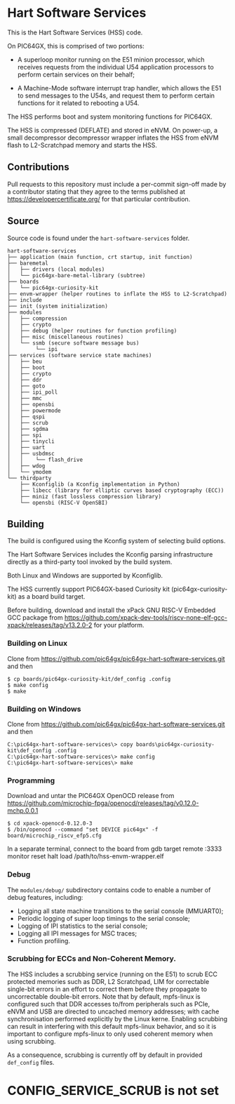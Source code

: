 # Hart Software Services

This is the Hart Software Services (HSS) code. 

On PIC64GX, this is comprised of two portions:

- A superloop monitor running on the E51 minion processor, which receives requests from the 
   individual U54 application processors to perform certain services on their behalf;

- A Machine-Mode software interrupt trap handler, which allows the E51 to send messages to the U54s, 
   and request them to perform certain functions for it related to rebooting a U54.

The HSS performs boot and system monitoring functions for PIC64GX.

The HSS is compressed (DEFLATE) and stored in eNVM.  On power-up, a small decompressor decompressor wrapper inflates the HSS from eNVM flash to L2-Scratchpad memory and starts the HSS.

## Contributions

Pull requests to this repository must include a per-commit sign-off made by a contributor stating that they agree to the terms published at https://developercertificate.org/ for that particular contribution.

## Source

Source code is found under the `hart-software-services` folder.
   
    hart-software-services
    ├── application (main function, crt startup, init function)
    ├── baremetal
    │   ├── drivers (local modules)
    │   └── pic64gx-bare-metal-library (subtree)
    ├── boards
    │   └── pic64gx-curiosity-kit
    ├── envm-wrapper (helper routines to inflate the HSS to L2-Scratchpad)
    ├── include
    ├── init (system initialization)
    ├── modules
    │   ├── compression
    │   ├── crypto
    │   ├── debug (helper routines for function profiling)
    │   ├── misc (miscellaneous routines)
    │   └── ssmb (secure software message bus)
    │        └── ipi
    ├── services (software service state machines)
    │   ├── beu
    │   ├── boot
    │   ├── crypto
    │   ├── ddr
    │   ├── goto
    │   ├── ipi_poll
    │   ├── mmc
    │   ├── opensbi
    │   ├── powermode
    │   ├── qspi
    │   ├── scrub
    │   ├── sgdma
    │   ├── spi
    │   ├── tinycli
    │   ├── uart
    │   ├── usbdmsc
    │   │    └── flash_drive
    │   ├── wdog
    │   └── ymodem
    └── thirdparty
        ├── Kconfiglib (a Kconfig implementation in Python)
        ├── libecc (library for elliptic curves based cryptography (ECC))
        ├── miniz (fast lossless compression library)
        └── opensbi (RISC-V OpenSBI)

## Building

The build is configured using the Kconfig system of selecting build options. 

The Hart Software Services includes the Kconfig parsing infrastructure directly as a third-party tool invoked by the build system.

Both Linux and Windows are supported by Kconfiglib.
 
The HSS currently support PIC64GX-based Curiosity kit (pic64gx-curiosity-kit) as a board build target.

Before building, download and install the xPack GNU RISC-V Embedded GCC package from https://github.com/xpack-dev-tools/riscv-none-elf-gcc-xpack/releases/tag/v13.2.0-2 for your platform.

### Building on Linux

Clone from https://github.com/pic64gx/pic64gx-hart-software-services.git and then

    $ cp boards/pic64gx-curiosity-kit/def_config .config
    $ make config
    $ make

### Building on Windows

Clone from https://github.com/pic64gx/pic64gx-hart-software-services.git and then

    C:\pic64gx-hart-software-services\> copy boards\pic64gx-curiosity-kit\def_config .config
    C:\pic64gx-hart-software-services\> make config
    C:\pic64gx-hart-software-services\> make

### Programming

Download and untar the PIC64GX OpenOCD release from https://github.com/microchip-fpga/openocd/releases/tag/v0.12.0-mchp.0.0.1

    $ cd xpack-openocd-0.12.0-3
    $ /bin/openocd --command "set DEVICE pic64gx" -f board/microchip_riscv_efp5.cfg

In a separate terminal, connect to the board from gdb
    target remote :3333
    monitor reset halt
    load /path/to/hss-envm-wrapper.elf

### Debug

The `modules/debug/` subdirectory contains code to enable a number of debug features, including:

 * Logging all state machine transitions to the serial console (MMUART0);
 * Periodic logging of super loop timings to the serial console;
 * Logging of IPI statistics to the serial console;
 * Logging all IPI messages for MSC traces;
 * Function profiling.

### Scrubbing for ECCs and Non-Coherent Memory.

The HSS includes a scrubbing service (running on the E51) to scrub ECC protected memories such as DDR, L2 Scratchpad, LIM for correctable single-bit errors in an effort to correct them before they propagate to uncorrectable double-bit errors. Note that by default, mpfs-linux is configured such that DDR accesses to/from peripherals such as PCIe, eNVM and USB are directed to uncached memory addresses; with cache synchronisation performed explicitly by the Linux kerne. Enabling scrubbing can result in interfering with this default mpfs-linux behavior, and so it is important to configure mpfs-linux to only used coherent memory when using scrubbing.

As a consequence, scrubbing is currently off by default in provided `def_config` files.

   # CONFIG_SERVICE_SCRUB is not set
